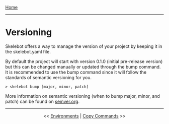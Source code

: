 [Home](index.md)

---

# Versioning

Skelebot offers a way to manage the version of your project by keeping it in the skelebot.yaml file.

By default the project will start with version 0.1.0 (initial pre-release version) but this can be changed manually or updated through the
bump command. It is recommended to use the bump command since it will follow the standards of semantic versioning for you.

```
> skelebot bump [major, minor, patch]
```

More information on semantic versioning (when to bump major, minor, and patch) can be found on [semver.org](https://semver.org/).

---

<center><< <a href="environments.html">Environments</a>  |  <a href="copy-commands.html">Copy Commands</a> >></center>
